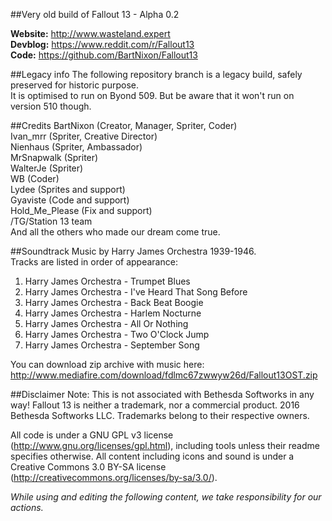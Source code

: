 ##Very old build of Fallout 13 - Alpha 0.2

**Website:** http://www.wasteland.expert <BR>
**Devblog:** https://www.reddit.com/r/Fallout13 <BR>
**Code:** https://github.com/BartNixon/Fallout13 <BR>

##Legacy info
The following repository branch is a legacy build, safely preserved for historic purpose. <BR>
It is optimised to run on Byond 509. But be aware that it won't run on version 510 though.

##Credits
BartNixon (Creator, Manager, Spriter, Coder) <BR>
Ivan_mrr (Spriter, Creative Director) <BR>
Nienhaus (Spriter, Ambassador) <BR>
MrSnapwalk (Spriter) <BR>
WalterJe (Spriter) <BR>
WB (Coder) <BR>
Lydee (Sprites and support) <BR>
Gyaviste (Code and support) <BR>
Hold_Me_Please (Fix and support) <BR>
/TG/Station 13 team <BR>
And all the others who made our dream come true.

##Soundtrack
Music by Harry James Orchestra 1939-1946. <BR>
Tracks are listed in order of appearance: <BR>
1. Harry James Orchestra - Trumpet Blues <BR>
2. Harry James Orchestra - I've Heard That Song Before <BR>
3. Harry James Orchestra - Back Beat Boogie <BR>
4. Harry James Orchestra - Harlem Nocturne <BR>
5. Harry James Orchestra - All Or Nothing <BR>
6. Harry James Orchestra - Two O'Clock Jump <BR>
7. Harry James Orchestra - September Song <BR>

You can download zip archive with music here:<BR>
http://www.mediafire.com/download/fdlmc67zwwyw26d/Fallout13OST.zip

##Disclaimer
Note: This is not associated with Bethesda Softworks in any way! Fallout 13 is neither a trademark, nor a commercial product.
2016 Bethesda Softworks LLC. Trademarks belong to their respective owners.

All code is under a GNU GPL v3 license (http://www.gnu.org/licenses/gpl.html),
including tools unless their readme specifies otherwise.
All content including icons and sound is under a Creative Commons 3.0 BY-SA
license (http://creativecommons.org/licenses/by-sa/3.0/).<BR>

<i>While using and editing the following content, we take responsibility for our actions.</i>
